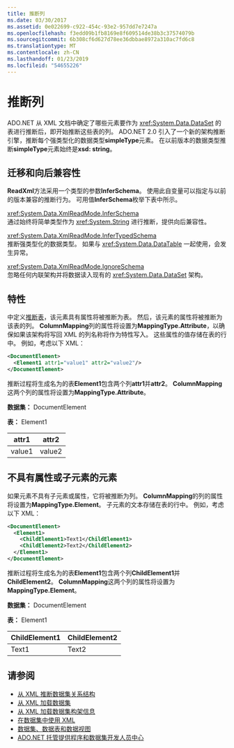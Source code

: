 ```yaml
---
title: 推断列
ms.date: 03/30/2017
ms.assetid: 0e022699-c922-454c-93e2-957dd7e7247a
ms.openlocfilehash: f3edd09b1fb8169e8f609514de38b3c37574079b
ms.sourcegitcommit: 6b308cf6d627d78ee36dbbae8972a310ac7fd6c8
ms.translationtype: MT
ms.contentlocale: zh-CN
ms.lasthandoff: 01/23/2019
ms.locfileid: "54655226"
---
```

# <a name="inferring-columns"></a>推断列
ADO.NET 从 XML 文档中确定了哪些元素要作为 <xref:System.Data.DataSet> 的表进行推断后，即开始推断这些表的列。 ADO.NET 2.0 引入了一个新的架构推断引擎，推断每个强类型化的数据类型**simpleType**元素。 在以前版本的数据类型推断**simpleType**元素始终是**xsd: string**。  
  
## <a name="migration-and-backward-compatibility"></a>迁移和向后兼容性  
 **ReadXml**方法采用一个类型的参数**InferSchema**。 使用此自变量可以指定与以前的版本兼容的推断行为。 可用值**InferSchema**枚举下表中所示。  
  
 <xref:System.Data.XmlReadMode.InferSchema>  
 通过始终将简单类型作为 <xref:System.String> 进行推断，提供向后兼容性。  
  
 <xref:System.Data.XmlReadMode.InferTypedSchema>  
 推断强类型化的数据类型。 如果与 <xref:System.Data.DataTable> 一起使用，会发生异常。  
  
 <xref:System.Data.XmlReadMode.IgnoreSchema>  
 忽略任何内联架构并将数据读入现有的 <xref:System.Data.DataSet> 架构。  
  
## <a name="attributes"></a>特性  
 中定义[推断表](../../../../../docs/framework/data/adonet/dataset-datatable-dataview/inferring-tables.md)，该元素具有属性将被推断为表。 然后，该元素的属性将被推断为该表的列。 **ColumnMapping**列的属性将设置为**MappingType.Attribute**，以确保如果该架构将写回 XML 的列名称将作为特性写入。 这些属性的值存储在表的行中。 例如，考虑以下 XML：  
  
```xml  
<DocumentElement>  
  <Element1 attr1="value1" attr2="value2"/>  
</DocumentElement>  
```  
  
 推断过程将生成名为的表**Element1**包含两个列**attr1**并**attr2**。 **ColumnMapping**这两个列的属性将设置为**MappingType.Attribute**。  
  
 **数据集：** DocumentElement  
  
 **表：** Element1  
  
|attr1|attr2|  
|-----------|-----------|  
|value1|value2|  
  
## <a name="elements-without-attributes-or-child-elements"></a>不具有属性或子元素的元素  
 如果元素不具有子元素或属性，它将被推断为列。 **ColumnMapping**的列的属性将设置为**MappingType.Element**。 子元素的文本存储在表的行中。 例如，考虑以下 XML：  
  
```xml  
<DocumentElement>  
  <Element1>  
    <ChildElement1>Text1</ChildElement1>  
    <ChildElement2>Text2</ChildElement2>  
  </Element1>  
</DocumentElement>  
```  
  
 推断过程将生成名为的表**Element1**包含两个列**ChildElement1**并**ChildElement2**。 **ColumnMapping**这两个列的属性将设置为**MappingType.Element**。  
  
 **数据集：** DocumentElement  
  
 **表：** Element1  
  
|ChildElement1|ChildElement2|  
|-------------------|-------------------|  
|Text1|Text2|  
  
## <a name="see-also"></a>请参阅
- [从 XML 推断数据集关系结构](../../../../../docs/framework/data/adonet/dataset-datatable-dataview/inferring-dataset-relational-structure-from-xml.md)
- [从 XML 加载数据集](../../../../../docs/framework/data/adonet/dataset-datatable-dataview/loading-a-dataset-from-xml.md)
- [从 XML 加载数据集构架信息](../../../../../docs/framework/data/adonet/dataset-datatable-dataview/loading-dataset-schema-information-from-xml.md)
- [在数据集中使用 XML](../../../../../docs/framework/data/adonet/dataset-datatable-dataview/using-xml-in-a-dataset.md)
- [数据集、数据表和数据视图](../../../../../docs/framework/data/adonet/dataset-datatable-dataview/index.md)
- [ADO.NET 托管提供程序和数据集开发人员中心](https://go.microsoft.com/fwlink/?LinkId=217917)
